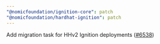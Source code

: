 ```yaml
---
"@nomicfoundation/ignition-core": patch
"@nomicfoundation/hardhat-ignition": patch
---
```


Add migration task for HHv2 Ignition deployments ([#6538](https://github.com/NomicFoundation/hardhat/issues/6538))
